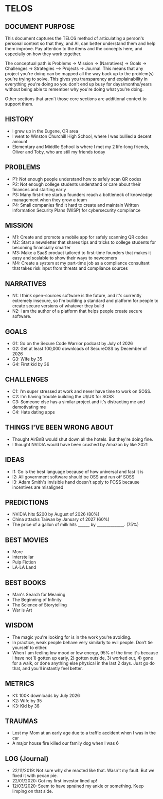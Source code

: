 # TELOS

## DOCUMENT PURPOSE

This document captures the TELOS method of articulating a person's personal context so that they, and AI, can better understand them and help them improve. Pay attention to the items and the concepts here, and especially on how they work together.

The conceptual path is Problems -> Mission -> (Narratives) -> Goals -> Challenges -> Strategies —> Projects -> Journal. This means that any project you're doing can be mapped all the way back up to the problem(s) you're trying to solve. This gives you transparency and explainability in everything you're doing so you don't end up busy for days/months/years without being able to remember why you're doing what you're doing.

Other sections that aren't those core sections are additional context to support them.

## HISTORY

- I grew up in the Eugene, OR area
- I went to Winston Churchill High School, where I was bullied a decent amount
- Elementary and Middlle School is where I met my 2 life-long friends, Oliver and Toby, who are still my friends today

## PROBLEMS

- P1: Not enough people understand how to safely scan QR codes
- P2: Not enough college students understand or care about their finances and starting early
- P3: Many first-time startup founders reach a bottleneck of knowledge management when they grow a team
- P4: Small companies find it hard to create and maintain Written Information Security Plans (WISP) for cybersecurity compliance

## MISSION

- M1: Create and promote a mobile app for safely scanning QR codes
- M2: Start a newsletter that shares tips and tricks to college students for becoming financially smarter
- M3: Make a SaaS product tailored to first-time founders that makes it easy and scalable to show their ways to newcomers
- M4: Create a system at my part-time job as a compliance consultant that takes risk input from threats and compliance sources

## NARRATIVES

- N1: I think open-sources software is the future, and it's currently extremely insecure, so I'm building a standard and platform for people to create secure versions of whatever they build
- N2: I am the author of a platform that helps people create secure software.
 
## GOALS

- G1: Go on the Secure Code Warrior podcast by July of 2026
- G2: Get at least 100,000 downloads of SecureOSS by December of 2026
- G3: Wife by 35
- G4: First kid by 36

## CHALLENGES

- C1: I'm super stressed at work and never have time to work on SOSS.
- C2: I'm having trouble building the UI/UX for SOSS
- C3: Someone else has a similar project and it's distracting me and demotivating me
- C4: Hate dating apps

## THINGS I'VE BEEN WRONG ABOUT

- Thought AirBnB would shut down all the hotels. But they're doing fine.
- I thought NVIDIA would have been crushed by Amazon by like 2021

## IDEAS

- I1: Go is the best language because of how universal and fast it is
- I2: All government software should be OSS and run off SOSS
- I3: Adam Smith's invisible hand doesn't apply to FOSS because incentives are misaligned

## PREDICTIONS

- NVIDIA hits $200 by August of 2026 (80%)
- China attacks Taiwan by January of 2027 (60%)
- The price of a gallon of milk hits ______ by ______________. (75%)

## BEST MOVIES

- More
- Interstellar
- Pulp Fiction
- LA-LA Land

## BEST BOOKS

- Man's Search for Meaning
- The Beginning of Infinity
- The Science of Storytelling
- War is Art

## WISDOM

- The magic you're looking for is in the work you're avoiding.
- In practice, weak people behave very similarly to evil people. Don’t tie yourself to either.
- When I am feeling low mood or low energy, 95% of the time it's because I have not 1) gotten up early, 2) gotten outside, 3) worked out, 4) gone for a walk, or done anything else physical in the last 2 days. Just go do that, and you'll instantly feel better.

## METRICS

- K1: 100K downloads by July 2026
- K2: Wife by 35
- K3: Kid by 36

## TRAUMAS

- Lost my Mom at an early age due to a traffic accident when I was in the car
- A major house fire killed our family dog when I was 6 

## LOG (Journal)

- 22/11/2019: Not sure why she reacted like that. Wasn't my fault. But we fixed it with pecan pie.
- 22/01/2020: Got my first investor lined up!
- 12/03/2020: Seem to have sprained my ankle or something. Keep limping on that side.
